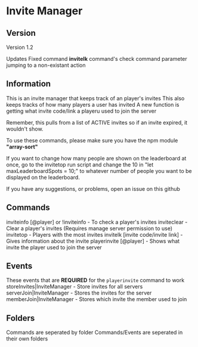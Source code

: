 # Invite Manager

## Version
Version 1.2

Updates
Fixed command **invitelk** command's check command parameter jumping to a non-existant action

## Information
This is an invite manager that keeps track of an player's invites
This also keeps tracks of how many players a user has invited
A new function is getting what invite code/link a playeru used to join the server

Remember, this pulls from a list of ACTIVE invites so if an invite expired, it wouldn't show.

To use these commands, please make sure you have the npm module **"array-sort"**

If you want to change how many people are shown on the leaderboard at once, go to the invitetop run script and change the 10 in "let maxLeaderboardSpots = 10;" to whatever number of people you want to be displayed on the leaderboard.

If you have any suggestions, or problems, open an issue on this github


## Commands
inviteinfo [@player] or !inviteinfo - To check a player's invites 
inviteclear - Clear a player's invites (Requires manage server permission to use)
invitetop - Players with the most invites
invitelk [invite code/invite link] - Gives information about the invite
playerinvite [@player] - Shows what invite the player used to join the server

## Events
These events that are **REQUIRED** for the `playerinvite` command to work
storeInvites|InviteManager - Store invites for all servers
serverJoin|InviteManager - Stores the invites for the server
memberJoin|InviteManager - Stores which invite the member used to join

## Folders
Commands are seperated by folder
Commands/Events are seperated in their own folders



